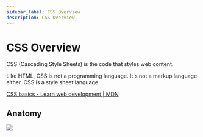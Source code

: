 ```yaml
---
sidebar_label: CSS Overview
description: CSS Overview.
---
```


# CSS Overview

CSS (Cascading Style Sheets) is the code that styles web content.

Like HTML, CSS is not a programming language. It's not a markup language either. CSS is a style sheet language.

[CSS basics - Learn web development | MDN](https://developer.mozilla.org/en-US/docs/Learn/Getting_started_with_the_web/CSS_basics)

## Anatomy

![](https://developer.mozilla.org/en-US/docs/Learn/Getting_started_with_the_web/CSS_basics/css-declaration-small.png)